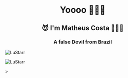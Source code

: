 <h1 align="center">Yoooo 💁🏽‍♂️</h1>
<h2 align="center">😈 I'm Matheus Costa 🤷🏽‍♂️</h2>

<h3 align="center">A false Devil from Brazil</h3>

<p align="left"> <img src="https://komarev.com/ghpvc/?username=LucyfMorning" alt="LuStarr" /> </p>
<img src="https://github-readme-stats.vercel.app/api?username=LucyfMorning&show_icons=true&theme=tokyonight" alt="LuStarr" /> </p>>
